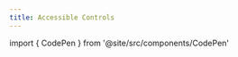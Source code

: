 ```yaml
---
title: Accessible Controls
---
```


import { CodePen } from '@site/src/components/CodePen'

<CodePen penId="QwwZxLG" title="Accessible Controls" tab="html" />
